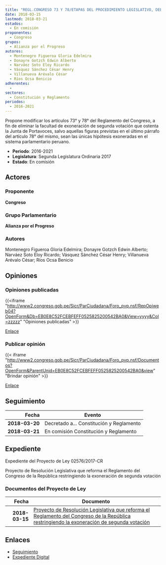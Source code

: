 ```yaml
---
title: "REGL.CONGRESO 73 Y 78/ETAPAS DEL PROCEDIMIENTO LEGISLATIVO, DEBATE Y APROBACIÓN"
date: 2018-03-15
lastmod: 2018-03-21
estados: 
  - En comisión
proponentes: 
  - Congreso
grupos: 
  - Alianza por el Progreso
autores: 
  - Montenegro Figueroa Gloria Edelmira
  - Donayre Gotzch Edwin Alberto
  - Narváez Soto Eloy Ricardo
  - Vásquez Sánchez César Henry
  - Villanueva Arévalo César
  - Ríos Ocsa Benicio
adherentes: 
  - 
sectores: 
  - Constitución y Reglamento
periodos: 
  - 2016-2021
---
```


Propone modificar los artículos 73° y 78° del Reglamento del Congreso, a fin de eliminar la facultad de exoneración de segunda votación que ostenta la Junta de Portavoces, salvo aquellas figuras previstas en el último párrafo del artículo 78° del mismo, sean las únicas hipótesis exoneradas en el sistema parlamentario peruano.

- **Periodo**: 2016-2021
- **Legislatura**: Segunda Legislatura Ordinaria 2017
- **Estado**: En comisión

## Actores

### Proponente

**Congreso**

### Grupo Parlamentario

**Alianza por el Progreso**

### Autores

Montenegro Figueroa Gloria Edelmira; Donayre Gotzch Edwin Alberto; Narváez Soto Eloy Ricardo; Vásquez Sánchez César Henry; Villanueva Arévalo César; Ríos Ocsa Benicio


## Opiniones

### Opiniones publicadas

{{<iframe "http://www2.congreso.gob.pe/Sicr/ParCiudadana/Foro_pvp.nsf/RepOpiweb04?OpenForm&Db=EB0E8C52FCEBFEFF0525825200542BA0&View=yyyy&Col=zzzzz" "Opiniones publicadas" >}}

[Enlace](http://www2.congreso.gob.pe/Sicr/ParCiudadana/Foro_pvp.nsf/RepOpiweb04?OpenForm&Db=EB0E8C52FCEBFEFF0525825200542BA0&View=yyyy&Col=zzzzz)
### Publicar opinión

{{< iframe "http://www2.congreso.gob.pe/Sicr/ParCiudadana/Foro_pvp.nsf/Documentos?OpenForm&ParentUnid=EB0E8C52FCEBFEFF0525825200542BA0&view" "Brindar opinión" >}}

[Enlace](http://www2.congreso.gob.pe/Sicr/ParCiudadana/Foro_pvp.nsf/Documentos?OpenForm&ParentUnid=EB0E8C52FCEBFEFF0525825200542BA0&view)

## Seguimiento

| Fecha | Evento |
|------:|--------|
| **2018-03-20** | Decretado a... Constitución y Reglamento|
| **2018-03-21** | En comisión Constitución y Reglamento|


## Expediente

Expediente del Proyecto de Ley 02576/2017-CR

Proyecto de Resolución Legislativa que reforma el Reglamento del Congreso de la República restringiendo la exoneración de segunda votación


### Documentos del Proyecto de Ley

| Fecha | Documento |
|------:|--------|
| **2018-03-15** | [Proyecto de Resolución Legislativa que reforma el Reglamento del Congreso de la República restringiendo la exoneración de segunda votación](http://www.leyes.congreso.gob.pe/Documentos/2016_2021/Proyectos_de_Ley_y_de_Resoluciones_Legislativas/PL0257620180315.pdf) |

## Enlaces 

- [Seguimiento](http://www2.congreso.gob.pe/Sicr/TraDocEstProc/CLProLey2016.nsf/f7fff46988ca05b1052578e100829cc7/6bb4eacaad3531d005258252005e2ae7?OpenDocument)
- [Expediente Digital](http://www2.congreso.gob.pe/Sicr/TraDocEstProc/CLProLey2016.nsf/f7fff46988ca05b1052578e100829cc7/6bb4eacaad3531d005258252005e2ae7?OpenDocument&Click=05257FB7005EB655.eb71d0cf91d8294e05256cdf006b5706/$Body/0.1C6C)
